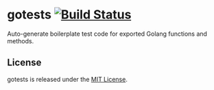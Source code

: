 # gotests [![Build Status](https://travis-ci.org/cweill/gotests.svg?branch=master)](https://travis-ci.org/cweill/gotests)
Auto-generate boilerplate test code for exported Golang functions and methods.

## License

gotests is released under the [MIT License](http://www.opensource.org/licenses/MIT).
